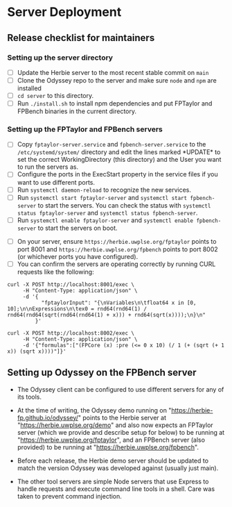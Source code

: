 # Server Deployment
## Release checklist for maintainers

### Setting up the server directory
* [ ] Update the Herbie server to the most recent stable commit on `main`
* [ ] Clone the Odyssey repo to the server and make sure `node` and `npm` are installed
* [ ] `cd server` to this directory.
* [ ] Run `./install.sh` to install npm dependencies and put FPTaylor and FPBench binaries in the current directory.

### Setting up the FPTaylor and FPBench servers
* [ ] Copy `fptaylor-server.service` and `fpbench-server.service` to the `/etc/systemd/system/` directory and edit the lines marked \*UPDATE\* to set the correct WorkingDirectory (this directory) and the User you want to run the servers as.
* [ ] Configure the ports in the ExecStart property in the service files if you want to use different ports.
* [ ] Run `systemctl daemon-reload` to recognize the new services.
* [ ] Run `systemctl start fptaylor-server` and `systemctl start fpbench-server` to start the servers. You can check the status with `systemctl status fptaylor-server` and `systemctl status fpbench-server`.
* [ ] Run `systemctl enable fptaylor-server` and `systemctl enable fpbench-server` to start the servers on boot.
<!-- * [ ] Run `./fptaylor-server.sh` to run the FPTaylor server on port 8001. See the script to configure the port. See below for CURL requests to test the server. This could be configured to run as a service with systemd.
* [ ] Run `./fpbench-server.sh` to run the FPBench server on port 8002. See the script to configure the port. See below for CURL requests to test the server. This could be configured to run as a service with systemd. -->
* [ ] On your server, ensure `https://herbie.uwplse.org/fptaylor` points to port 8001 and `https://herbie.uwplse.org/fpbench` points to port 8002 (or whichever ports you have configured).
* [ ] You can confirm the servers are operating correctly by running CURL requests like the following:
```
curl -X POST http://localhost:8001/exec \
     -H "Content-Type: application/json" \
     -d '{
           "fptaylorInput": "{\nVariables\n\tfloat64 x in [0, 10];\n\nExpressions\n\tex0 = rnd64(rnd64(1) / rnd64(rnd64(sqrt(rnd64(rnd64(1) + x))) + rnd64(sqrt(x))));\n}\n"
         }'

curl -X POST http://localhost:8002/exec \
     -H "Content-Type: application/json" \
     -d '{"formulas":["(FPCore (x) :pre (<= 0 x 10) (/ 1 (+ (sqrt (+ 1 x)) (sqrt x))))"]}'
```    
## Setting up Odyssey on the FPBench server
* The Odyssey client can be configured to use different servers for any of its tools.

* At the time of writing, the Odyssey demo running on "https://herbie-fp.github.io/odyssey/" points to the Herbie server at 
"https://herbie.uwplse.org/demo" and also now expects an FPTaylor server (which we provide and describe setup for below) 
to be running at "https://herbie.uwplse.org/fptaylor", and an FPBench server (also provided) to be running at "https://herbie.uwplse.org/fpbench".

* Before each release, the Herbie demo server should be updated to match the version Odyssey was developed against (usually just main).

* The other tool servers are simple Node servers that use Express to handle requests and execute command line tools in a shell. Care was taken to prevent command injection.
